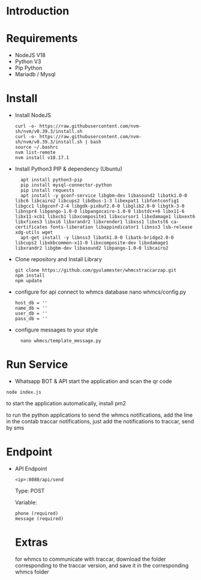 # Introduction

# Requirements
- NodeJS V18
- Python V3
- Pip Python
- Mariadb / Mysql

# Install
- Install NodeJS
  ```
  curl -o- https://raw.githubusercontent.com/nvm-sh/nvm/v0.39.3/install.sh
  curl -o- https://raw.githubusercontent.com/nvm-sh/nvm/v0.39.3/install.sh | bash
  source ~/.bashrc
  nvm list-remote
  nvm install v18.17.1
  ``` 
- Install Python3 PIP & dependency (Ubuntu)
  ```
    apt install python3-pip
    pip install mysql-connector-python
    pip install requests
    apt install -y gconf-service libgbm-dev libasound2 libatk1.0-0 libc6 libcairo2 libcups2 libdbus-1-3 libexpat1 libfontconfig1 libgcc1 libgconf-2-4 libgdk-pixbuf2.0-0 libglib2.0-0 libgtk-3-0 libnspr4 libpango-1.0-0 libpangocairo-1.0-0 libstdc++6 libx11-6 libx11-xcb1 libxcb1 libxcomposite1 libxcursor1 libxdamage1 libxext6 libxfixes3 libxi6 libxrandr2 libxrender1 libxss1 libxtst6 ca-certificates fonts-liberation libappindicator1 libnss3 lsb-release xdg-utils wget
    apt-get install -y libnss3 libatk1.0-0 libatk-bridge2.0-0 libcups2 libxkbcommon-x11-0 libxcomposite-dev libxdamage1 libxrandr2 libgbm-dev libasound2 libpango-1.0-0 libcairo2
   ```
- Clone repository and Install Library
    ```
    git clone https://github.com/gyulamester/whmcstraccarzap.git
    npm install
    npm update
    ```
- configure for api connect to whmcs database
    nano whmcs/config.py
    ```
    host_db = ''
    name_db = ''
    user_db = ''
    pass_db = ''
    ```
- configure messages to your style
  ```
    nano whmcs/template_message.py
    ```

# Run Service
- Whatsapp BOT & API
start the application and scan the qr code
```
node index.js
```
to start the application automatically, install pm2

to run the python applications to send the whmcs notifications, add the line in the contab
traccar notifications, just add the notifications to traccar, send by sms


# Endpoint
- API Endpoint
    ```
    <ip>:8080/api/send
    ```
    Type: POST

    Variable:
    ```
    phone (required)
    message (required)
    ```

    # Extras

  for whmcs to communicate with traccar, download the folder corresponding to the traccar version, and save it in the corresponding whmcs folder
